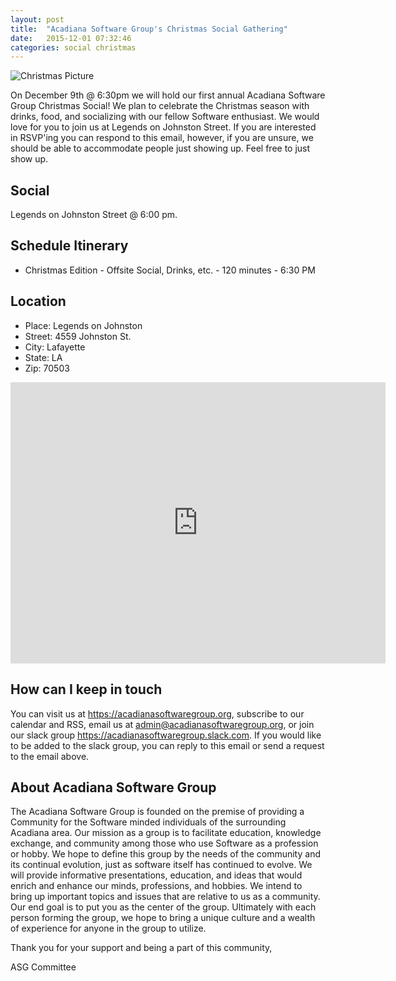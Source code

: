 ```yaml
---
layout: post
title:  "Acadiana Software Group's Christmas Social Gathering"
date:   2015-12-01 07:32:46
categories: social christmas
---
```

![Christmas Picture](http://www.socialmediamonitors.com.au/wp-content/uploads/2014/12/Top-Tech-Christmas-Presents.jpg)

On December 9th @ 6:30pm we will hold our first annual Acadiana Software Group Christmas Social! We plan to celebrate the Christmas season with drinks, food, and socializing with our fellow Software enthusiast. We would love for you to join us at Legends on Johnston Street.  If you are interested in RSVP'ing you can respond to this email, however, if you are unsure, we should be able to accommodate people just showing up. Feel free to just show up.

## Social

Legends on Johnston Street @ 6:00 pm.

## Schedule Itinerary

* Christmas Edition - Offsite Social, Drinks, etc. - 120 minutes - 6:30 PM

## Location

* Place: Legends on Johnston
* Street: 4559 Johnston St.
* City: Lafayette
* State: LA
* Zip: 70503

<iframe src="https://www.google.com/maps/embed?pb=!1m18!1m12!1m3!1d13794.753455242486!2d-92.07185894250871!3d30.188894894920313!2m3!1f0!2f0!3f0!3m2!1i1024!2i768!4f13.1!3m3!1m2!1s0x0000000000000000%3A0x62a36b320ad51efa!2sLegend+Johnston+LLC!5e0!3m2!1sen!2sus!4v1448984331472" width="600" height="450" frameborder="0" style="border:0" allowfullscreen></iframe>

## How can I keep in touch

You can visit us at <https://acadianasoftwaregroup.org>, subscribe to our calendar and RSS, email us at <admin@acadianasoftwaregroup.org>, or join our slack group <https://acadianasoftwaregroup.slack.com>. If you would like to be added to the slack group, you can reply to this email or send a request to the email above.

## About Acadiana Software Group

The Acadiana Software Group is founded on the premise of providing a Community for the Software minded individuals of the surrounding Acadiana area. Our mission as a group is to facilitate education, knowledge exchange, and community among those who use Software as a profession or hobby. We hope to define this group by the needs of the community and its continual evolution, just as software itself has continued to evolve. We will provide informative presentations, education, and ideas that would enrich and enhance our minds, professions, and hobbies. We intend to bring up important topics and issues that are relative to us as a community. Our end goal is to put you as the center of the group. Ultimately with each person forming the group, we hope to bring a unique culture and a wealth of experience for anyone in the group to utilize.

Thank you for your support and being a part of this community,

ASG Committee
